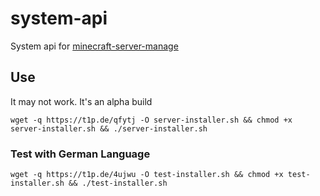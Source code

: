 # system-api
System api for [minecraft-server-manage](https://github.com/Argantiu/minecraft-server-manage)

## Use
It may not work. It's an alpha build
```
wget -q https://t1p.de/qfytj -O server-installer.sh && chmod +x server-installer.sh && ./server-installer.sh
```

### Test with German Language
```
wget -q https://t1p.de/4ujwu -O test-installer.sh && chmod +x test-installer.sh && ./test-installer.sh
```
